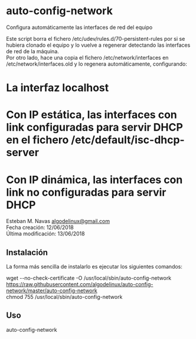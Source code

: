 auto-config-network
==================

Configura automáticamente las interfaces de red del equipo   

Este script borra el fichero /etc/udev/rules.d/70-persistent-rules por si se hubiera clonado el equipo y lo vuelve a regenerar detectando las interfaces de red de la máquina.   
Por otro lado, hace una copia el fichero /etc/network/interfaces en /etc/network/interfaces.old y lo regenera automáticamente, configurando:
# La interfaz localhost   
# Con IP estática, las interfaces con link configuradas para servir DHCP en el fichero /etc/default/isc-dhcp-server   
# Con IP dinámica, las interfaces con link no configuradas para servir DHCP   
   
Esteban M. Navas <algodelinux@gmail.com>   
Fecha creación:      12/06/2018   
Última modificación: 13/06/2018   

Instalación
-----------

La forma más sencilla de instalarlo es ejecutar los siguientes comandos:

   wget --no-check-certificate -O /usr/local/sbin/auto-config-network https://raw.githubusercontent.com/algodelinux/auto-config-network/master/auto-config-network  
   chmod 755 /usr/local/sbin/auto-config-network   
  
Uso                   
---

   auto-config-network   
